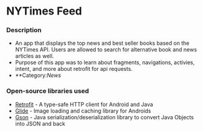 # NYTimes Feed

### Description
- An app that displays the top news and best seller books based on the NYTimes API. Users are allowed to search for alternative book and news articles as well.
- Purpose of this app was to learn about fragments, navigations, activies, intent, and more about retrofit for api requests.
- **Category:*News*

### Open-source libraries used

- [Retrofit](https://square.github.io/retrofit/) - A type-safe HTTP client for Android and Java
- [Glide](https://github.com/bumptech/glide) - Image loading and caching library for Androids
- [Gson](https://github.com/google/gson) - Java serialization/deserialization library to convert Java Objects into JSON and back 
